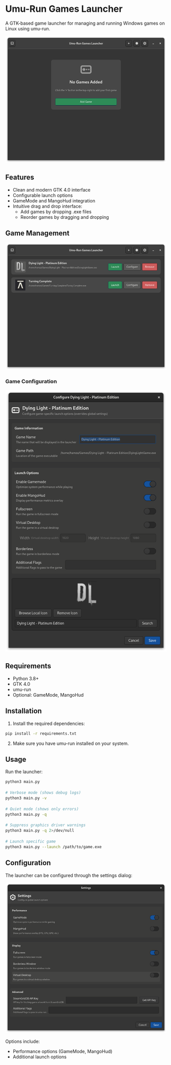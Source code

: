 # Umu-Run Games Launcher

A GTK-based game launcher for managing and running Windows games on Linux using umu-run.

![Main Window](docs/images/main-window.png)

## Features

- Clean and modern GTK 4.0 interface
- Configurable launch options
- GameMode and MangoHud integration
- Intuitive drag and drop interface:
  - Add games by dropping .exe files
  - Reorder games by dragging and dropping

## Game Management

![Game List](docs/images/game-list.png)

### Game Configuration

![Game Configuration](docs/images/game-config.png)

## Requirements

- Python 3.8+
- GTK 4.0
- umu-run
- Optional: GameMode, MangoHud

## Installation

1. Install the required dependencies:
```bash
pip install -r requirements.txt
```

2. Make sure you have umu-run installed on your system.

## Usage

Run the launcher:
```bash
python3 main.py

# Verbose mode (shows debug logs)
python3 main.py -v

# Quiet mode (shows only errors)
python3 main.py -q

# Suppress graphics driver warnings
python3 main.py -q 2>/dev/null

# Launch specific game
python3 main.py --launch /path/to/game.exe
```

## Configuration

The launcher can be configured through the settings dialog:

![Settings](docs/images/settings.png)

Options include:
- Performance options (GameMode, MangoHud)
- Additional launch options
